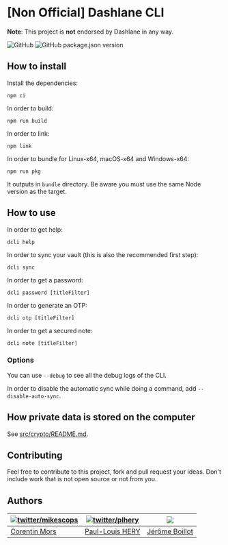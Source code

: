 # [Non Official] Dashlane CLI

**Note**: This project is **not** endorsed by Dashlane in any way.

![GitHub](https://img.shields.io/github/license/Dashlane/dashlane-cli) ![GitHub package.json version](https://img.shields.io/github/package-json/v/Dashlane/dashlane-cli)

## How to install

Install the dependencies:

```
npm ci
```

In order to build:

```
npm run build
```

In order to link:

```
npm link
```

In order to bundle for Linux-x64, macOS-x64 and Windows-x64:

```
npm run pkg
```

It outputs in `bundle` directory. Be aware you must use the same Node version as the target.

## How to use

In order to get help:

```
dcli help
```

In order to sync your vault (this is also the recommended first step):

```
dcli sync
```

In order to get a password:

```
dcli password [titleFilter]
```

In order to generate an OTP:

```
dcli otp [titleFilter]
```

In order to get a secured note:

```
dcli note [titleFilter]
```

### Options

You can use `--debug` to see all the debug logs of the CLI.

In order to disable the automatic sync while doing a command, add `--disable-auto-sync`.

## How private data is stored on the computer

See [src/crypto/README.md](src/crypto/README.md).

## Contributing

Feel free to contribute to this project, fork and pull request your ideas.
Don't include work that is not open source or not from you.

## Authors

| [![twitter/mikescops](https://avatars.githubusercontent.com/u/4266283?s=100&v=4)](http://twitter.com/mikescops 'Follow @mikescops on Twitter') | [![twitter/plhery](https://avatars.githubusercontent.com/u/4018426?s=100&v=4)](http://twitter.com/plhery 'Follow @plhery on Twitter') | ![](https://avatars.githubusercontent.com/u/52931370?v=4&s=100) |
| ---------------------------------------------------------------------------------------------------------------------------------------------- | ------------------------------------------------------------------------------------------------------------------------------------- | --------------------------------------------------------------- |
| [Corentin Mors](https://pixelswap.fr/)                                                                                                         | [Paul-Louis HERY](http://twitter.com/plhery)                                                                                          | [Jérôme Boillot](https://jerome-boillot.com/)                   |
